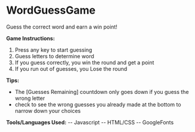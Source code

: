 # WordGuessGame
Guess the correct word and earn a win point! 

**Game Instructions:**
 1. Press any key to start guessing
 2. Guess letters to determine word 
 3. If you guess correctly, you win the round and get a point
 4. If you run out of guesses, you Lose the round
 
**Tips:** 
   - The [Guesses Remaining] countdown only goes down if you guess the wrong letter
   - check to see the wrong guesses you already made at the bottom to narrow down your choices
  
**Tools/Languages Used:**
    -- Javascript 
    -- HTML/CSS 
    -- GoogleFonts
